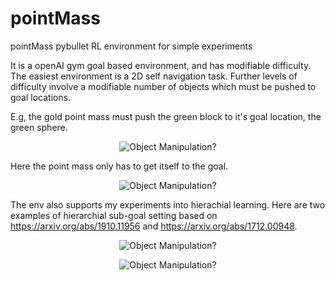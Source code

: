 # pointMass
pointMass pybullet RL environment for simple experiments

It is a openAI gym goal based environment, and has modifiable difficulty. The easiest environment is a 2D self navigation task. Further levels of difficulty involve a modifiable number of objects which must be pushed to goal locations. 

E.g, the gold point mass must push the green block to it's goal location, the green sphere. 

<p align="center">
  <img src="https://github.com/sholtodouglas/pointMass/blob/master/images/object.gif?raw=true" alt="Object Manipulation?"/>
</p>

Here the point mass only has to get itself to the goal. 

<p align="center">
  <img src="https://github.com/sholtodouglas/pointMass/blob/master/images/self.gif?raw=true" alt="Object Manipulation?"/>
</p>


The env also supports my experiments into hierachial learning. Here are two examples of hierarchial sub-goal setting based on https://arxiv.org/abs/1910.11956 and https://arxiv.org/abs/1712.00948. 



<p align="center">
  <img src="https://github.com/sholtodouglas/pointMass/blob/master/images/relay.gif?raw=true" alt="Object Manipulation?"/>
</p>


<p align="center">
  <img src="https://github.com/sholtodouglas/pointMass/blob/master/images/relaylonger3.gif?raw=true" alt="Object Manipulation?"/>
</p>
